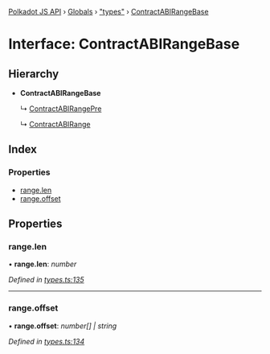 [Polkadot JS API](../README.md) › [Globals](../globals.md) › ["types"](../modules/_types_.md) › [ContractABIRangeBase](_types_.contractabirangebase.md)

# Interface: ContractABIRangeBase

## Hierarchy

* **ContractABIRangeBase**

  ↳ [ContractABIRangePre](_types_.contractabirangepre.md)

  ↳ [ContractABIRange](_types_.contractabirange.md)

## Index

### Properties

* [range.len](_types_.contractabirangebase.md#range.len)
* [range.offset](_types_.contractabirangebase.md#range.offset)

## Properties

###  range.len

• **range.len**: *number*

*Defined in [types.ts:135](https://github.com/polkadot-js/api/blob/f080d6ed1c/packages/api-contract/src/types.ts#L135)*

___

###  range.offset

• **range.offset**: *number[] | string*

*Defined in [types.ts:134](https://github.com/polkadot-js/api/blob/f080d6ed1c/packages/api-contract/src/types.ts#L134)*
